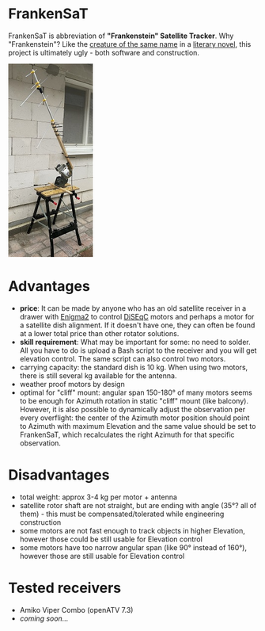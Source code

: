 FrankenSaT
==========

FrankenSaT is abbreviation of <b>"Frankenstein" Satellite Tracker</b>. Why "Frankenstein"? Like the [creature of the same name](https://en.wikipedia.org/wiki/Frankenstein%27s_monster) in a [literary novel](https://en.wikipedia.org/wiki/Frankenstein), this project is ultimately ugly - both software and construction.

![Image](FrankenSaT.jpg)

# Advantages

* **price**: It can be made by anyone who has an old satellite receiver in a drawer with [Enigma2](https://github.com/openatv/enigma2) to control [DiSEqC](https://en.wikipedia.org/wiki/DiSEqC) motors and perhaps a motor for a satellite dish alignment. If it doesn't have one, they can often be found at a lower total price than other rotator solutions.
* **skill requirement**: What may be important for some: no need to solder. All you have to do is upload a Bash script to the receiver and you will get elevation control. The same script can also control two motors.
* carrying capacity: the standard dish is 10 kg. When using two motors, there is still several kg available for the antenna.
* weather proof motors by design
* optimal for "cliff" mount: angular span 150-180° of many motors seems to be enough for Azimuth rotation in static "cliff" mount (like balcony). However, it is also possible to dynamically adjust the observation per every overflight: the center of the Azimuth motor position should point to Azimuth with maximum Elevation and the same value should be set to FrankenSaT, which recalculates the right Azimuth for that specific observation.

# Disadvantages

* total weight: approx 3-4 kg per motor + antenna
* satellite rotor shaft are not straight, but are ending with angle (35°? all of them) - this must be compensated/tolerated while engineering construction
* some motors are not fast enough to track objects in higher Elevation, however those could be still usable for Elevation control
* some motors have too narrow angular span (like 90° instead of 160°), however those are still usable for Elevation control

# Tested receivers

* Amiko Viper Combo (openATV 7.3)
* _coming soon..._
